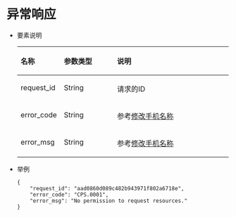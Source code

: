 # 异常响应<a name="ZH-CN_TOPIC_0149355256"></a>

-   要素说明

    <a name="table49164577"></a>
    <table><thead align="left"><tr id="row41091070"><th class="cellrowborder" valign="top" width="15.15%" id="mcps1.1.4.1.1"><p id="p40042374"><a name="p40042374"></a><a name="p40042374"></a><strong id="b19876154272212"><a name="b19876154272212"></a><a name="b19876154272212"></a>名称</strong></p>
    </th>
    <th class="cellrowborder" valign="top" width="26.26%" id="mcps1.1.4.1.2"><p id="p22206875"><a name="p22206875"></a><a name="p22206875"></a><strong id="b10878174262216"><a name="b10878174262216"></a><a name="b10878174262216"></a>参数类型</strong></p>
    </th>
    <th class="cellrowborder" valign="top" width="58.589999999999996%" id="mcps1.1.4.1.3"><p id="p53926436"><a name="p53926436"></a><a name="p53926436"></a><strong id="b14879142162210"><a name="b14879142162210"></a><a name="b14879142162210"></a>说明</strong></p>
    </th>
    </tr>
    </thead>
    <tbody><tr id="row5965194"><td class="cellrowborder" valign="top" width="15.15%" headers="mcps1.1.4.1.1 "><p id="p13418676"><a name="p13418676"></a><a name="p13418676"></a>request_id</p>
    </td>
    <td class="cellrowborder" valign="top" width="26.26%" headers="mcps1.1.4.1.2 "><p id="p13170954"><a name="p13170954"></a><a name="p13170954"></a>String</p>
    </td>
    <td class="cellrowborder" valign="top" width="58.589999999999996%" headers="mcps1.1.4.1.3 "><p id="p60214390"><a name="p60214390"></a><a name="p60214390"></a>请求的ID</p>
    </td>
    </tr>
    <tr id="row5058598"><td class="cellrowborder" valign="top" width="15.15%" headers="mcps1.1.4.1.1 "><p id="p7093323"><a name="p7093323"></a><a name="p7093323"></a>error_code</p>
    </td>
    <td class="cellrowborder" valign="top" width="26.26%" headers="mcps1.1.4.1.2 "><p id="p37688313"><a name="p37688313"></a><a name="p37688313"></a>String</p>
    </td>
    <td class="cellrowborder" valign="top" width="58.589999999999996%" headers="mcps1.1.4.1.3 "><p id="p32854487"><a name="p32854487"></a><a name="p32854487"></a>参考<a href="修改手机名称.md">修改手机名称</a></p>
    </td>
    </tr>
    <tr id="row43967757"><td class="cellrowborder" valign="top" width="15.15%" headers="mcps1.1.4.1.1 "><p id="p4618564"><a name="p4618564"></a><a name="p4618564"></a>error_msg</p>
    </td>
    <td class="cellrowborder" valign="top" width="26.26%" headers="mcps1.1.4.1.2 "><p id="p38559395"><a name="p38559395"></a><a name="p38559395"></a>String</p>
    </td>
    <td class="cellrowborder" valign="top" width="58.589999999999996%" headers="mcps1.1.4.1.3 "><p id="p36303315"><a name="p36303315"></a><a name="p36303315"></a>参考<a href="修改手机名称.md">修改手机名称</a></p>
    </td>
    </tr>
    </tbody>
    </table>

-   举例

    ```
    { 
        "request_id": "aad0860d089c482b943971f802a6718e", 
        "error_code": "CPS.0001", 
        "error_msg": "No permission to request resources." 
    }
    ```


